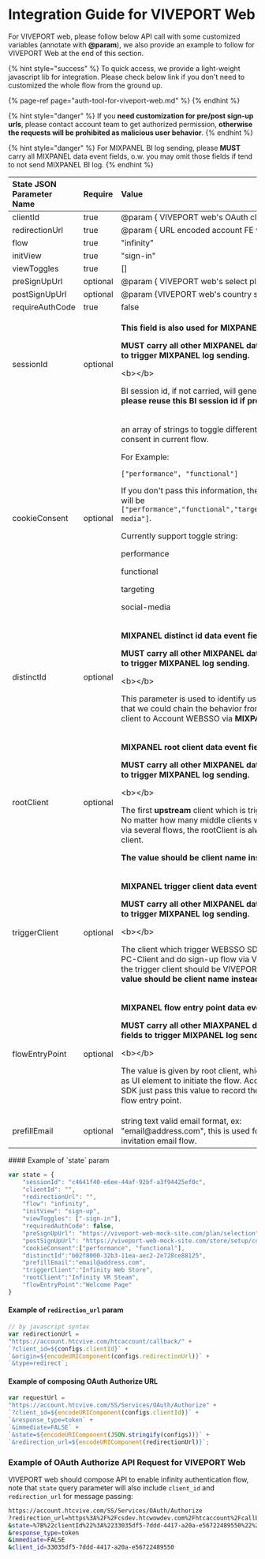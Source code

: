 # Integration Guide for VIVEPORT Web

For VIVEPORT web, please follow below API call with some customized variables \(annotate with **@param**\), we also provide an example to follow for VIVEPORT Web at the end of this section.

{% hint style="success" %}
To quick access, we provide a light-weight javascript lib for integration. Please check below link if you don't need to customized the whole flow from the ground up.

{% page-ref page="auth-tool-for-viveport-web.md" %}
{% endhint %}

{% hint style="danger" %}
If you **need customization for pre/post sign-up urls**, please contact account team to get authorized permission, **otherwise the requests will be prohibited as malicious user behavior**.
{% endhint %}

{% hint style="danger" %}
For MIXPANEL BI log sending, please **MUST** carry all MIXPANEL data event fields, o.w. you may omit those fields if tend to not send MIXPANEL BI log.
{% endhint %}

<table>
  <thead>
    <tr>
      <th style="text-align:left">State JSON Parameter Name</th>
      <th style="text-align:left">Require</th>
      <th style="text-align:left">Value</th>
    </tr>
  </thead>
  <tbody>
    <tr>
      <td style="text-align:left">clientId</td>
      <td style="text-align:left">true</td>
      <td style="text-align:left">@param { VIVEPORT web&apos;s OAuth client id }</td>
    </tr>
    <tr>
      <td style="text-align:left">redirectionUrl</td>
      <td style="text-align:left">true</td>
      <td style="text-align:left">@param { URL encoded account FE wrapped url }</td>
    </tr>
    <tr>
      <td style="text-align:left">flow</td>
      <td style="text-align:left">true</td>
      <td style="text-align:left">&quot;infinity&quot;</td>
    </tr>
    <tr>
      <td style="text-align:left">initView</td>
      <td style="text-align:left">true</td>
      <td style="text-align:left">&quot;sign-in&quot;</td>
    </tr>
    <tr>
      <td style="text-align:left">viewToggles</td>
      <td style="text-align:left">true</td>
      <td style="text-align:left">[]</td>
    </tr>
    <tr>
      <td style="text-align:left">preSignUpUrl</td>
      <td style="text-align:left">optional</td>
      <td style="text-align:left">@param { VIVEPORT web&apos;s select plan url }</td>
    </tr>
    <tr>
      <td style="text-align:left">postSignUpUrl</td>
      <td style="text-align:left">optional</td>
      <td style="text-align:left">@param {VIVEPORT web&apos;s country setting url}</td>
    </tr>
    <tr>
      <td style="text-align:left">requireAuthCode</td>
      <td style="text-align:left">true</td>
      <td style="text-align:left">false</td>
    </tr>
    <tr>
      <td style="text-align:left">sessionId</td>
      <td style="text-align:left">optional</td>
      <td style="text-align:left">
        <p><b>This field is also used for MIXPANEL data event.</b>
        </p>
        <p><b>MUST carry all other MIXPANEL data event fields to trigger MIXPANEL log sending.</b>
        </p>
        <p>&lt;b&gt;&lt;/b&gt;</p>
        <p>BI session id, if not carried, will generate for it,<b> please reuse this BI session id if present.</b>
        </p>
      </td>
    </tr>
    <tr>
      <td style="text-align:left">cookieConsent</td>
      <td style="text-align:left">optional</td>
      <td style="text-align:left">
        <p>an array of strings to toggle different cookie consent in current flow.</p>
        <p>For Example:</p>
        <p><code>[&quot;performance&quot;, &quot;functional&quot;]</code>
        </p>
        <p>If you don&apos;t pass this information, the default value will be <code>[&quot;performance&quot;,&quot;functional&quot;,&quot;targeting&quot;,&quot;social-media&quot;]</code>.</p>
        <p></p>
        <p>Currently support toggle string:</p>
        <p></p>
        <p>performance</p>
        <p>functional</p>
        <p>targeting</p>
        <p>social-media</p>
      </td>
    </tr>
    <tr>
      <td style="text-align:left">distinctId</td>
      <td style="text-align:left">optional</td>
      <td style="text-align:left">
        <p><b>MIXPANEL distinct id data event field</b>.</p>
        <p><b>MUST carry all other MIXPANEL data event fields to trigger MIXPANEL log sending.</b>
        </p>
        <p>&lt;b&gt;&lt;/b&gt;</p>
        <p>This parameter is used to identify user session so that we could chain
          the behavior from upstream client to Account WEBSSO via <b>MIXPANEL </b>distinctId.</p>
      </td>
    </tr>
    <tr>
      <td style="text-align:left">rootClient</td>
      <td style="text-align:left">optional</td>
      <td style="text-align:left">
        <p><b>MIXPANEL root client data event field. </b>
        </p>
        <p><b>MUST carry all other MIXPANEL data event fields to trigger MIXPANEL log sending.</b>
        </p>
        <p>&lt;b&gt;&lt;/b&gt;</p>
        <p>The first <b>upstream </b>client which is triggered by user.
          <br />No matter how many middle clients which triggered via several flows, the
          rootClient is always the initiate client.</p>
        <p><b>The value should be client name instead of UUID</b>
        </p>
      </td>
    </tr>
    <tr>
      <td style="text-align:left">triggerClient</td>
      <td style="text-align:left">optional</td>
      <td style="text-align:left">
        <p><b>MIXPANEL trigger client data event field. </b>
        </p>
        <p><b>MUST carry all other MIXPANEL data event fields to trigger MIXPANEL log sending.</b>
        </p>
        <p>&lt;b&gt;&lt;/b&gt;</p>
        <p>The client which trigger WEBSSO SDK. If user open PC-Client and do sign-up
          flow via VIVEPORT Store, the trigger client should be VIVEPORT Store. <b>The value should be client name instead of UUID</b>
        </p>
      </td>
    </tr>
    <tr>
      <td style="text-align:left">flowEntryPoint</td>
      <td style="text-align:left">optional</td>
      <td style="text-align:left">
        <p><b>MIXPANEL flow entry point data event field. </b>
        </p>
        <p><b>MUST carry all other MIAXPANEL data event fields to trigger MIXPANEL log sending.</b>
        </p>
        <p>&lt;b&gt;&lt;/b&gt;</p>
        <p>The value is given by root client, which described as UI element to initiate
          the flow. Account WEBSSO SDK just pass this value to record the data value
          of flow entry point.</p>
      </td>
    </tr>
    <tr>
      <td style="text-align:left">prefillEmail</td>
      <td style="text-align:left">optional</td>
      <td style="text-align:left">string text valid email format, ex: &quot;email@address.com&quot;, this
        is used for org user invitation email flow.</td>
    </tr>
  </tbody>
</table>#### Example of `state` param

```javascript
var state = {
    "sessionId": "c4641f40-e6ee-44af-92bf-a3f94425ef0c",
    "clientId": "",
    "redirectionUrl": "",
    "flow": "infinity",
    "initView": "sign-up",
    "viewToggles": ["-sign-in"],
    "requiredAuthCode": false, 
    "preSignUpUrl": "https://viveport-web-mock-site.com/plan/selection",
    "postSignUpUrl": "https://viveport-web-mock-site.com/store/setup/country",
    "cookieConsent":["performance", "functional"],
    "distinctId":"b02f8000-32b3-11ea-aec2-2e728ce88125",
    "prefillEmail":"email@address.com",
    "triggerClient":"Infinity Web Store",
    "rootClient":"Infinity VR Steam",
    "flowEntryPoint":"Welcome Page"
}
```

#### Example of `redirection_url` param

```javascript
// by javascript syntax
var redirectionUrl = 
"https://account.htcvive.com/htcaccount/callback/" +
`?client_id=${configs.clientId}` +
`&origin=${encodeURIComponent(configs.redirectionUrl)}` +
`&type=redirect`;
```

#### Example of composing OAuth Authorize URL

```javascript
var requestUrl = 
"https://account.htcvive.com/SS/Services/OAuth/Authorize" +
`?client_id=${encodeURIComponent(configs.clientId)}` +
`&response_type=token` +
`&immediate=FALSE` +
`&state=${encodeURIComponent(JSON.stringify(configs))}` +
`&redirection_url=${encodeURIComponent(redirectionUrl)}`;
```

### Example of OAuth Authorize API Request for VIVEPORT Web

VIVEPORT web should compose API to enable infinity authentication flow, note that `state` query parameter will also include `client_id` and `redirection_url` for message passing:

```bash
https://account.htcvive.com/SS/Services/OAuth/Authorize
?redirection_url=https%3A%2F%2Fcsdev.htcwowdev.com%2Fhtcaccount%2Fcallback%2F%3Fclient_id%3D33035df5-7ddd-4417-a20a-e56722489550%26origin%3Dhttps%253A%252F%252Fid-dev-websso.htcwowdev.com%252F19%252Fdev.html%26type%3Dredirect
&state=%7B%22clientId%22%3A%2233035df5-7ddd-4417-a20a-e56722489550%22%2C%22redirectionUrl%22%3A%22https%3A%2F%2Fid-dev-websso.htcwowdev.com%2F19%2Fdev.html%22%2C%22flow%22%3A%22infinity%22%2C%22initView%22%3A%22sign-in%22%2C%22viewToggles%22%3A%5B%5D%2C%22preSignUpUrl%22%3A%22%22%2C%22postSignUpUrl%22%3A%22%22%2C%22cookieConsent%22%3A%5B%22performance%22%2C%22functional%22%5D%7D
&response_type=token
&immediate=FALSE
&client_id=33035df5-7ddd-4417-a20a-e56722489550
```

